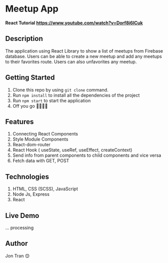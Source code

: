 # Meetup App

**React Tutorial https://www.youtube.com/watch?v=Dorf8i6lCuk**

## Description
The application using React Library to show a list of meetups from Firebase database. Users can be able to create a new meetup and add any meetups to their favorites route. Users can also unfavorites any meetup.

## Getting Started
1. Clone this repo by using `git clone` command.
2. Run `npm install` to install all the dependencies of the project
3. Run `npm start` to start the application
4. Off you go 🏃🏾‍♀️💨

## Features
1. Connecting React Components
2. Style Module Components
3. React-dom-router
4. React Hook ( useState, useRef, useEffect, createContext)
5. Send info from parent components to child components and vice versa
6. Fetch data with GET, POST


## Technologies
1. HTML, CSS (SCSS), JavaScript
2. Node Js, Express
3. React

## Live Demo
... processing

## Author
Jon Tran 😊
